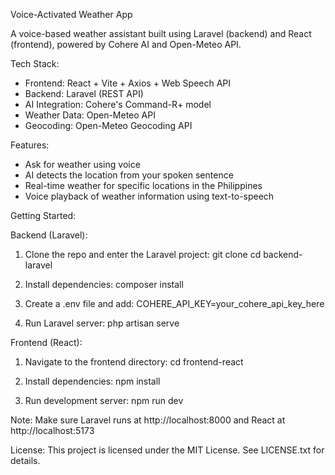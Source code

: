 Voice-Activated Weather App

A voice-based weather assistant built using Laravel (backend) and React (frontend), powered by Cohere AI and Open-Meteo API.

Tech Stack:
- Frontend: React + Vite + Axios + Web Speech API
- Backend: Laravel (REST API)
- AI Integration: Cohere's Command-R+ model
- Weather Data: Open-Meteo API
- Geocoding: Open-Meteo Geocoding API

Features:
- Ask for weather using voice
- AI detects the location from your spoken sentence
- Real-time weather for specific locations in the Philippines
- Voice playback of weather information using text-to-speech

Getting Started:

Backend (Laravel):
1. Clone the repo and enter the Laravel project:
   git clone <repo-url>
   cd backend-laravel

2. Install dependencies:
   composer install

3. Create a .env file and add:
   COHERE_API_KEY=your_cohere_api_key_here

4. Run Laravel server:
   php artisan serve

Frontend (React):
1. Navigate to the frontend directory:
   cd frontend-react

2. Install dependencies:
   npm install

3. Run development server:
   npm run dev

Note: Make sure Laravel runs at http://localhost:8000 and React at http://localhost:5173

License:
This project is licensed under the MIT License. See LICENSE.txt for details.
